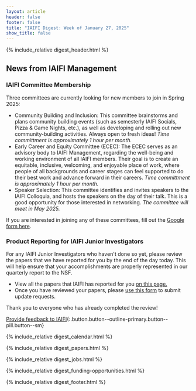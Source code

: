 ```yaml
---
layout: article
header: false
footer: false
title: "IAIFI Digest: Week of January 27, 2025"
show_title: false
--- 
```


{% include_relative digest_header.html %}

## News from IAIFI Management

### IAIFI Committee Membership

Three committees are currently looking for new members to join in Spring 2025: 

- Community Building and Inclusion: This committee brainstorms and plans community building events (such as semesterly IAIFI Socials, Pizza & Game Nights, etc.), as well as developing and rolling out new community-building activities. Always open to fresh ideas! *Time committment is approximately 1 hour per month.*
- Early Career and Equity Committee (ECEC): The ECEC serves as an advisory body to IAIFI Management, regarding the well-being and working environment of all IAIFI members. Their goal is to create an equitable, inclusive, welcoming, and enjoyable place of work, where people of all backgrounds and career stages can feel supported to do their best work and advance forward in their careers. *Time committment is approximately 1 hour per month.*
- Speaker Selection: This committee identifies and invites speakers to the IAIFI Colloquia, and hosts the speakers on the day of their talk. This is a good opportunity for those interested in networking. *The committee will meet in May 2025.*

If you are interested in joining any of these committees, fill out the [Google form here](https://docs.google.com/forms/d/e/1FAIpQLSeamvIi_jRGjH_Xea4zy-AH6qylW_55lIEXves20GDujZ8Q9A/viewform?usp=dialog).

### Product Reporting for IAIFI Junior Investigators

For any IAIFI Junior Investigators who haven't done so yet, please review the papers that we have reported for you by the end of the day today. This will help ensure that your accomplishments are properly represented in our quarterly report to the NSF.

- View all the papers that IAIFI has reported for you [on this page.](https://iaifi.org/hidden/hidden-paper-tracking)
- Once you have reviewed your papers, please [use this form](https://app.smartsheet.com/b/form/fa6d56eb2dec4b5993cd23ac99d910a7) to submit update requests.

Thank you to everyone who has already completed the review!

[Provide feedback to IAIFI](https://forms.gle/hk2mrqjaLY8nCZrE6){:.button.button--outline-primary.button--pill.button--sm}

{% include_relative digest_calendar.html %}

{% include_relative digest_papers.html %}
 
{% include_relative digest_jobs.html %}

{% include_relative digest_funding-opportunities.html %}

{% include_relative digest_footer.html %}
